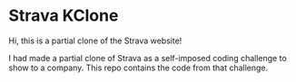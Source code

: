 # Strava KClone
Hi, this is a partial clone of the Strava website!  

I had made a partial clone of Strava as a self-imposed coding challenge to show to a company.  This repo contains the code from that challenge.
